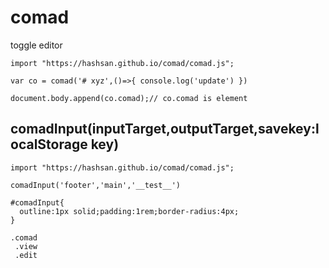 # comad
toggle editor

```
import "https://hashsan.github.io/comad/comad.js";

var co = comad('# xyz',()=>{ console.log('update') })

document.body.append(co.comad);// co.comad is element

```

## comadInput(inputTarget,outputTarget,savekey:localStorage key)
```
import "https://hashsan.github.io/comad/comad.js";

comadInput('footer','main','__test__')
```
```
#comadInput{
  outline:1px solid;padding:1rem;border-radius:4px;  
}
```
```
.comad
 .view
 .edit
```
